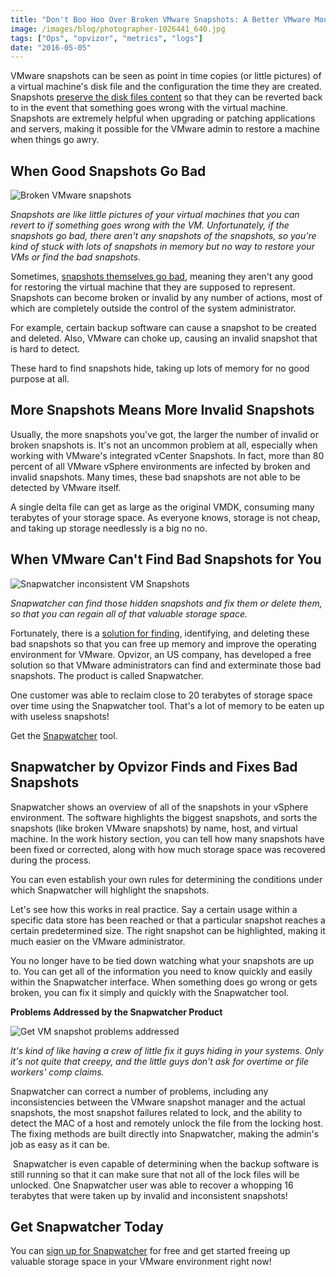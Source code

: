 ```yaml
---
title: "Don't Boo Hoo Over Broken VMware Snapshots: A Better VMware Monitoring Solution is Here"
image: /images/blog/photographer-1026441_640.jpg
tags: ["Ops", "opvizor", "metrics", "logs"]
date: "2016-05-05"
---
```


VMware snapshots can be seen as point in time copies (or little pictures) of a virtual machine's disk file and the configuration the time they are created. Snapshots [preserve the disk files content](http://searchvmware.techtarget.com/tip/How-VMware-snapshots-work) so that they can be reverted back to in the event that something goes wrong with the virtual machine. Snapshots are extremely helpful when upgrading or patching applications and servers, making it possible for the VMware admin to restore a machine when things go awry. 

## **When Good Snapshots Go Bad**

![Broken VMware snapshots](/images/blog/photographer-1026441_640.jpg)

_Snapshots are like little pictures of your virtual machines that you can revert to if something goes wrong with the VM. Unfortunately, if the snapshots go bad, there aren't any snapshots of the snapshots, so you're kind of stuck with lots of snapshots in memory but no way to restore your VMs or find the bad snapshots._

Sometimes, [snapshots themselves go bad](https://kb.vmware.com/selfservice/microsites/search.do?language=en_US&cmd=displayKC&externalId=1015180), meaning they aren't any good for restoring the virtual machine that they are supposed to represent. Snapshots can become broken or invalid by any number of actions, most of which are completely outside the control of the system administrator. 

For example, certain backup software can cause a snapshot to be created and deleted. Also, VMware can choke up, causing an invalid snapshot that is hard to detect. 

These hard to find snapshots hide, taking up lots of memory for no good purpose at all. 

## **More Snapshots Means More Invalid Snapshots** 

Usually, the more snapshots you've got, the larger the number of invalid or broken snapshots is. It's not an uncommon problem at all, especially when working with VMware's integrated vCenter Snapshots. In fact, more than 80 percent of all VMware vSphere environments are infected by broken and invalid snapshots. Many times, these bad snapshots are not able to be detected by VMware itself. 

A single delta file can get as large as the original VMDK, consuming many terabytes of your storage space. As everyone knows, storage is not cheap, and taking up storage needlessly is a big no no. 

## **When VMware Can't Find Bad Snapshots for You**

![Snapwatcher inconsistent VM Snapshots](/images/blog/photo-1015961_640.jpg)

_Snapwatcher can find those hidden snapshots and fix them or delete them, so that you can regain all of that valuable storage space._

Fortunately, there is a [solution for finding](http://www.mindthevirt.com/snapwatcher-stop-the-pain-with-broken-vmware-snapshots-467), identifying, and deleting these bad snapshots so that you can free up memory and improve the operating environment for VMware. Opvizor, an US company, has developed a free solution so that VMware administrators can find and exterminate those bad snapshots. The product is called Snapwatcher.

One customer was able to reclaim close to 20 terabytes of storage space over time using the Snapwatcher tool. That's a lot of memory to be eaten up with useless snapshots!

Get the [Snapwatcher](http://try.opvizor.com/snapwatcher/) tool.

## Snapwatcher by Opvizor Finds and Fixes Bad Snapshots 

Snapwatcher shows an overview of all of the snapshots in your vSphere environment. The software highlights the biggest snapshots, and sorts the snapshots (like broken VMware snapshots) by name, host, and virtual machine. In the work history section, you can tell how many snapshots have been fixed or corrected, along with how much storage space was recovered during the process. 

You can even establish your own rules for determining the conditions under which Snapwatcher will highlight the snapshots.

Let's see how this works in real practice. Say a certain usage within a specific data store has been reached or that a particular snapshot reaches a certain predetermined size. The right snapshot can be highlighted, making it much easier on the VMware administrator. 

You no longer have to be tied down watching what your snapshots are up to. You can get all of the information you need to know quickly and easily within the Snapwatcher interface. When something does go wrong or gets broken, you can fix it simply and quickly with the Snapwatcher tool.

**Problems Addressed by the Snapwatcher Product**

![Get VM snapshot problems addressed](/images/blog/snapshot-1159236_640.jpg)

_It's kind of like having a crew of little fix it guys hiding in your systems. Only it's not quite that creepy, and the little guys don't ask for overtime or file workers' comp claims._

Snapwatcher can correct a number of problems, including any inconsistencies between the VMware snapshot manager and the actual snapshots, the most snapshot failures related to lock, and the ability to detect the MAC of a host and remotely unlock the file from the locking host. The fixing methods are built directly into Snapwatcher, making the admin's job as easy as it can be. 

 Snapwatcher is even capable of determining when the backup software is still running so that it can make sure that not all of the lock files will be unlocked. One Snapwatcher user was able to recover a whopping 16 terabytes that were taken up by invalid and inconsistent snapshots!

## **Get Snapwatcher Today**

You can [sign up for Snapwatcher](https://mediashower.com/ce2/39441/3/177) for free and get started freeing up valuable storage space in your VMware environment right now!
